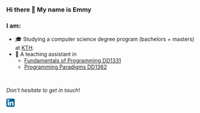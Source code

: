 ### Hi there 👋 My name is Emmy

### I am:

* 🎓 Studying a computer science degree program (bachelors + masters) at [KTH](https://www.kth.se/en/studies).
* 📝 A teaching assistant in
  * [Fundamentals of Programming DD1331](https://www.kth.se/student/kurser/kurs/DD1331)
  * [Programming Paradigms DD1362](https://www.kth.se/student/kurser/kurs/dd1362)

<br />

_Don't hesitate to get in touch_!

[<img height="22px" src="./logos/linkedin.png" />](https://linkedin.com/in/emmy-yin-74b909173)
